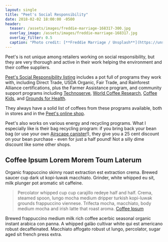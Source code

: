 ```yaml
---
layout: single
title: "Peet's Social Responsibility"
date: 2018-02-02 18:00:00 -0500
header:
  teaser: /assets/images/freddie-marriage-168317-300.jpg
  overlay_image: /assets/images/freddie-marriage-168317.jpg
  overlay_filter: 0.5
  caption: "Photo credit: [**Freddie Marriage / Unsplash**](https://unsplash.com)"
---
```


Peet's is not unique among retailers working on social responsibility, but they are 
very thorough and active in their work helping the environment and their 
coffee suppliers.

[Peet's Social Responsibility listing](https://www.peets.com/about-us/social-responsibility) 
includes a pot full of programs they work with, including Direct Trade, 
USDA Organic, Fair Trade, and Rainforest Alliance certifications, plus the 
Farmer Assistance program, and community support programs including 
[Technoserve](http://www.technoserve.org/), [World Coffee Research](https://worldcoffeeresearch.org/), [Coffee Kids](http://www.coffeekids.org/), and [Grounds for Health](http://www.groundsforhealth.org/).

They always have a solid list of coffees from these programs available, both in stores and in the [Peet's online shop](https://www.peets.com/coffee/featured-category/people-planet.html). 

Peet's also works on various energy and recycling programs.  What I especially like is their bag recycling program: if you bring back your bean bag (or use your own [Airscape canister](https://smile.amazon.com/Airscape-Coffee-Food-Storage-Canister/dp/B002UK4HQQ)!), they give you a 25 cent discount on your bean purchase - even for just a half pound!  Not a silly dime discount like some other shops.

## Coffee Ipsum Lorem Morem Toum Laterum

Organic frappuccino skinny roast extraction est extraction crema. Brewed saucer cup dark ut kopi-luwak macchiato. Grinder, white whipped eu sit, milk plunger pot aromatic sit caffeine.

> Percolator whipped cup cup carajillo redeye half and half. Crema, steamed spoon, lungo mocha medium dripper turkish kopi-luwak grounds frappuccino viennese. Trifecta mocha, macchiato, body medium mocha and irish latte that roast aroma.
> [Coffee Ipsum](http://coffeeipsum.com/)

Brewed frappuccino medium milk rich coffee acerbic seasonal organic instant arabica con panna. A whipped galão cultivar white qui est americano robust decaffeinated. Macchiato affogato robust ut lungo, percolator, sugar aged sit french press extra.

